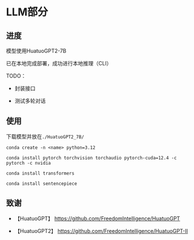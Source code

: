 # LLM部分

## 进度

模型使用HuatuoGPT2-7B

已在本地完成部署，成功进行本地推理（CLI）

TODO：

* 封装接口

* 测试多轮对话

## 使用

下载模型并放在`./HuatuoGPT2_7B/`

```
conda create -n <name> python=3.12

conda install pytorch torchvision torchaudio pytorch-cuda=12.4 -c pytorch -c nvidia

conda install transformers

conda install sentencepiece
```

## 致谢

* 【HuatuoGPT】 https://github.com/FreedomIntelligence/HuatuoGPT

* 【HuatuoGPT2】 https://github.com/FreedomIntelligence/HuatuoGPT-II